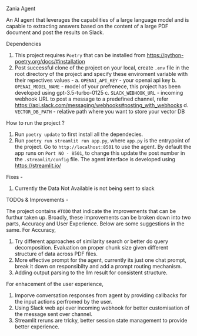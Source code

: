 Zania Agent

An AI agent that leverages the capabilities of a large language model and is capable to extracting answers based on the content of a large PDF document and post the results on Slack.

Dependencies
1. This project requires `Poetry` that can be installed from https://python-poetry.org/docs/#installation
2. Post successful clone of the project on your local, create `.env` file in the root directory of the project and specify these enviroment variable with their repectives values -
    a. `OPENAI_API_KEY` - your openai api key
    b. `OPENAI_MODEL_NAME` - model of your prefrenece, this project has been developed using gpt-3.5-turbo-0125
    c. `SLACK_WEBHOOK_URL` - incoming webhook URL to post a message to a predefined channel, refer https://api.slack.com/messaging/webhooks#posting_with_webhooks
    d. `VECTOR_DB_PATH` - relative path where you want to store your vector DB


How to run the project ?
1. Run `poetry update` to first install all the dependecies.
2. Run `poetry run streamlit run app.py`, where `app.py` is the entrypoint of the project. Go to `http://localhost:8501` to use the agent. By default the app runs on `Port NO - 8501`, to change this update the post number in the `.streamlit/config` file. The agent interface is developed using https://streamlit.io/

Fixes -
1. Currently the Data Not Available is not being sent to slack

TODOs & Improvements - 

The project contains `#TODO` that indicate the improvements that can be furthur taken up. Broadly, these improvements can be broken down into two parts, Accuracy and User Experience. Below are some suggestions in the same.
For Accuracy, 
1. Try different approaches of similarity search or better do query decomposition. Evaluation on proper chunk size given different structure of data across PDF files.
2. More effective prompt for the agent, currently its just one chat prompt, break it down on responsibilty and add a prompt routing mechanism. 
3. Adding output parsing to the llm result for consistent structure.

For enhacement of the user experience,
1. Imporve conversation responses from agent by providing callbacks for the input actions perfromed by the user. 
2. Using Slack web api over incoming webhook for better customisation of the message sent over channel.
3. Streamlit reruns are tricky, better session state management to provide better experience.

